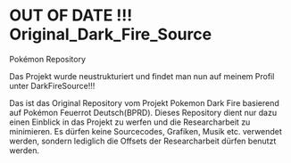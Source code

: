 # OUT OF DATE !!! Original_Dark_Fire_Source
Pokémon Repository

Das Projekt wurde neustrukturiert und findet man nun auf meinem Profil unter DarkFireSource!!!

Das ist das Original Repository vom Projekt Pokemon Dark Fire basierend auf Pokémon Feuerrot Deutsch(BPRD).
Dieses Repository dient nur dazu einen Einblick in das Projekt zu werfen 
und die Researcharbeit zu minimieren.
Es dürfen keine Sourcecodes, Grafiken, Musik etc. verwendet werden, sondern lediglich 
die Offsets der Researcharbeit dürfen benutzt werden.
